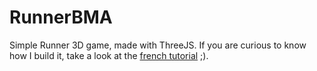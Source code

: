 RunnerBMA
=========

Simple Runner 3D game, made with ThreeJS. If you are curious to know how I build it, take a look at the [french tutorial](#TODO) ;).
